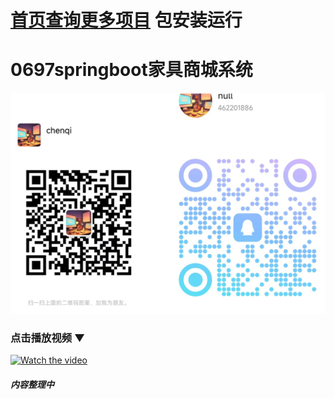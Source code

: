 # [首页查询更多项目](https://github.com/GraduationProject-springboot) 包安装运行


# 0697springboot家具商城系统

![picture](https://raw.githubusercontent.com/GraduationProject-springboot/.github/main/img/wx.png)

### 点击播放视频 ▼
[![Watch the video](https://i.sstatic.net/Vp2cE.png)](https://www.bilibili.com/video/BV14HerezEwW?p=50)


#####   内容整理中  











